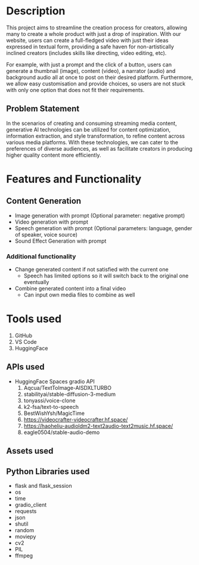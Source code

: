 # Description
This project aims to streamline the creation process for creators, allowing many to create a whole product with just a drop of inspiration. With our website, users can create a full-fledged video with just their ideas expressed in textual form, providing a safe haven for non-artistically inclined creators (includes skills like directing, video editing, etc). 

For example, with just a prompt and the click of a button, users can generate a thumbnail (image), content (video), a narrator (audio) and background audio all at once to post on their desired platform. Furthermore, we allow easy customisation and provide choices, so users are not stuck with only one option that does not fit their requirements.

## Problem Statement
In the scenarios of creating and consuming streaming media content, generative Al technologies
can be utilized for content optimization, information extraction, and style transformation, to
refine content across various media platforms. With these technologies, we can cater to the
preferences of diverse audiences, as well as facilitate creators in producing higher quality
content more efficiently.

# Features and Functionality

## Content Generation
- Image generation with prompt (Optional parameter: negative prompt)
- Video generation with prompt
- Speech generation with prompt (Optional parameters: language, gender of speaker, voice source)
- Sound Effect Generation with prompt

### Additional functionality
- Change generated content if not satisfied with the current one 
    - Speech has limited options so it will switch back to the original one eventually
- Combine generated content into a final video
    - Can input own media files to combine as well

# Tools used
1. GitHub
2. VS Code
3. HuggingFace

## APIs used
- HuggingFace Spaces gradio API
    1. Aqcua/TextToImage-AISDXLTURBO
    2. stabilityai/stable-diffusion-3-medium
    3. tonyassi/voice-clone
    4. k2-fsa/text-to-speech
    5. BestWishYsh/MagicTime
    6. https://videocrafter-videocrafter.hf.space/
    7. https://haoheliu-audioldm2-text2audio-text2music.hf.space/
    8. eagle0504/stable-audio-demo

## Assets used

## Python Libraries used
- flask and flask_session
- os
- time
- gradio_client
- requests
- json
- shutil
- random
- moviepy
- cv2
- PIL
- ffmpeg

